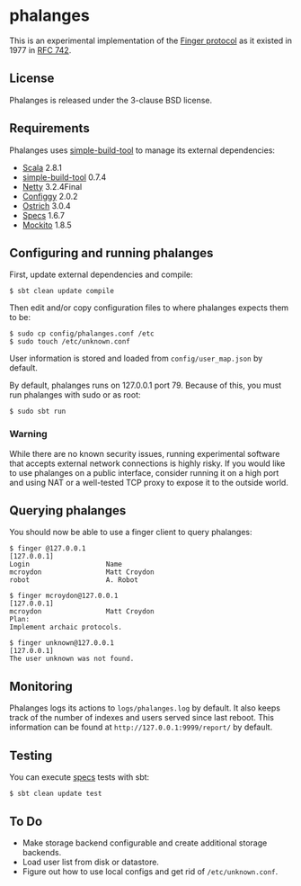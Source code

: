 # phalanges

This is an experimental implementation of the [Finger protocol](http://en.wikipedia.org/wiki/Finger_protocol) as it existed
in 1977 in [RFC 742](http://tools.ietf.org/html/rfc742).

## License

Phalanges is released under the 3-clause BSD license.

## Requirements

Phalanges uses [simple-build-tool](http://code.google.com/p/simple-build-tool/) to manage its external dependencies:

* [Scala](http://www.scala-lang.org/) 2.8.1
* [simple-build-tool](http://code.google.com/p/simple-build-tool/) 0.7.4
* [Netty](http://www.jboss.org/netty) 3.2.4Final
* [Configgy](https://github.com/twitter/configgy) 2.0.2
* [Ostrich](https://github.com/twitter/ostrich) 3.0.4
* [Specs](http://code.google.com/p/specs/) 1.6.7
* [Mockito](http://mockito.org/) 1.8.5

## Configuring and running phalanges

First, update external dependencies and compile:

    $ sbt clean update compile

Then edit and/or copy configuration files to where phalanges expects them to be:

    $ sudo cp config/phalanges.conf /etc
    $ sudo touch /etc/unknown.conf

User information is stored and loaded from `config/user_map.json` by default.

By default, phalanges runs on 127.0.0.1 port 79.  Because of this, you must run phalanges with sudo or as root:

    $ sudo sbt run

### Warning

While there are no known security issues, running experimental software that accepts external network connections
is highly risky.  If you would like to use phalanges on a public interface, consider running it on a high port and
using NAT or a well-tested TCP proxy to expose it to the outside world.

## Querying phalanges

You should now be able to use a finger client to query phalanges:

    $ finger @127.0.0.1
    [127.0.0.1]
    Login                   Name                
    mcroydon                Matt Croydon        
    robot                   A. Robot
    
    $ finger mcroydon@127.0.0.1
    [127.0.0.1]
    mcroydon                Matt Croydon        
    Plan:
    Implement archaic protocols.
    
    $ finger unknown@127.0.0.1
    [127.0.0.1]
    The user unknown was not found.

## Monitoring

Phalanges logs its actions to `logs/phalanges.log` by default.  It also keeps track of the number of indexes and
users served since last reboot.  This information can be found at `http://127.0.0.1:9999/report/` by default.

## Testing

You can execute [specs](http://code.google.com/p/specs/) tests with sbt:

    $ sbt clean update test

## To Do

* Make storage backend configurable and create additional storage backends.
* Load user list from disk or datastore.
* Figure out how to use local configs and get rid of `/etc/unknown.conf`.
